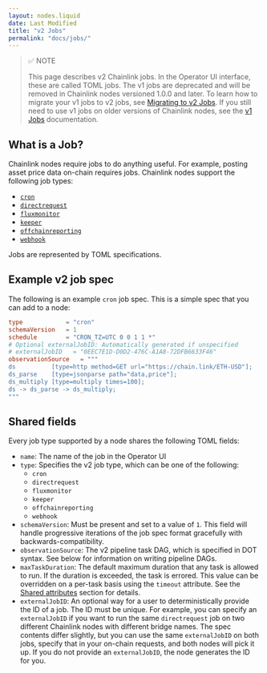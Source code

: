 ```yaml
---
layout: nodes.liquid
date: Last Modified
title: "v2 Jobs"
permalink: "docs/jobs/"
---
```


> ✅ NOTE
>
> This page describes v2 Chainlink jobs. In the Operator UI interface, these are called TOML jobs. The v1 jobs are deprecated and will be removed in Chainlink nodes versioned 1.0.0 and later. To learn how to migrate your v1 jobs to v2 jobs, see [Migrating to v2 Jobs](../jobs/migration-v1-v2/). If you still need to use v1 jobs on older versions of Chainlink nodes, see the [v1 Jobs](../job-specifications/) documentation.

## What is a Job?

Chainlink nodes require jobs to do anything useful. For example, posting asset price data on-chain requires jobs. Chainlink nodes support the following job types:

- [`cron`](./types/cron/)
- [`directrequest`](./types/direct-request/)
- [`fluxmonitor`](./types/flux-monitor/)
- [`keeper`](./types/keeper/)
- [`offchainreporting`](./types/offchain-reporting/)
- [`webhook`](./types/webhook/)

Jobs are represented by TOML specifications.

## Example v2 job spec

The following is an example `cron` job spec. This is a simple spec that you can add to a node:

```toml
type            = "cron"
schemaVersion   = 1
schedule        = "CRON_TZ=UTC 0 0 1 1 *"
# Optional externalJobID: Automatically generated if unspecified
# externalJobID   = "0EEC7E1D-D0D2-476C-A1A8-72DFB6633F46"
observationSource   = """
ds          [type=http method=GET url="https://chain.link/ETH-USD"];
ds_parse    [type=jsonparse path="data,price"];
ds_multiply [type=multiply times=100];
ds -> ds_parse -> ds_multiply;
"""
```

## Shared fields

Every job type supported by a node shares the following TOML fields:

- `name`: The name of the job in the Operator UI
- `type`: Specifies the v2 job type, which can be one of the following:
    - `cron`
    - `directrequest`
    - `fluxmonitor`
    - `keeper`
    - `offchainreporting`
    - `webhook`
- `schemaVersion`: Must be present and set to a value of `1`. This field will handle progressive iterations of the job spec format gracefully with backwards-compatibility.
- `observationSource`: The v2 pipeline task DAG, which is specified in DOT syntax. See below for information on writing pipeline DAGs.
- `maxTaskDuration`: The default maximum duration that any task is allowed to run. If the duration is exceeded, the task is errored. This value can be overridden on a per-task basis using the `timeout` attribute. See the [Shared attributes](../tasks/#shared-attributes) section for details.
- `externalJobID`: An optional way for a user to deterministically provide the ID of a job. The ID must be unique. For example, you can specify an `externalJobID` if you want to run the same `directrequest` job on two different Chainlink nodes with different bridge names. The spec contents differ slightly, but you can use the same `externalJobID` on both jobs, specify that in your on-chain requests, and both nodes will pick it up. If you do not provide an `externalJobID`, the node generates the ID for you.
